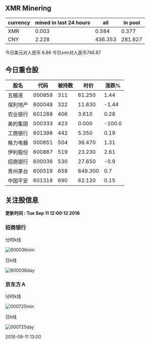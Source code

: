 ## XMR Minering

|currency|mined in last 24 hours|all|in pool|
|---|---|---|---|
|XMR|0.003|0.584|0.377|
|CNY|2.228|436.353|281.627|

今日美元对人民币 6.86	今日xmr对人民币746.87


## 今日重仓股 

|股名|代码|被持数|时价|涨跌%|
|---|---|---|---|---|
|五粮液|000858|311|61.250|1.44|
|保利地产|600048|322|11.630|-1.44|
|农业银行|601288|406|3.610|0.28|
|美的集团|000333|423|0.000|-100.0|
|工商银行|601398|442|5.350|0.19|
|格力电器|000651|504|36.470|1.31|
|伊利股份|600887|519|23.230|2.61|
|招商银行|600036|530|27.650|-0.9|
|贵州茅台|600519|658|649.300|0.7|
|中国平安|601318|690|62.120|0.15|

## 关注股信息
**更新时间 : Tue Sep 11 12:00:12 2018**
### 招商银行 
分时k线

![600036min](http://image.sinajs.cn/newchart/min/n/sh600036.gif)

日k线

![600036day](http://image.sinajs.cn/newchart/daily/n/sh600036.gif)

### 京东方Ａ 
分时k线

![000725min](http://image.sinajs.cn/newchart/min/n/sz000725.gif)

日k线

![000725day](http://image.sinajs.cn/newchart/daily/n/sz000725.gif)

2018-09-11 13:00